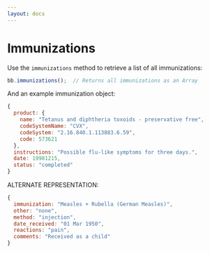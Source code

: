 ```yaml
---
layout: docs
---
```


# Immunizations

Use the `immunizations` method to retrieve a list of all immunizations:

```javascript
bb.immunizations();  // Returns all immunizations as an Array
```

And an example immunization object:

```javascript
{
  product: {
    name: "Tetanus and diphtheria toxoids - preservative free",
    codeSystemName: "CVX",
    codeSystem: "2.16.840.1.113883.6.59",
    code: 573621
  },
  instructions: "Possible flu-like symptoms for three days.",
  date: 19981215,
  status: "completed"
}
```

ALTERNATE REPRESENTATION:

```javascript
{
  immunization: "Measles + Rubella (German Measles)",
  other: "none",
  method: "injection",
  date_received: "01 Mar 1950",
  reactions: "pain",
  comments: "Received as a child"
}
```


